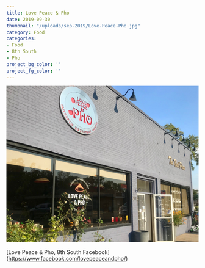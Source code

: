 ```yaml
---
title: Love Peace & Pho 
date: 2019-09-30
thumbnail: "/uploads/sep-2019/Love-Peace-Pho.jpg"
category: Food
categories:
- Food
- 8th South
- Pho
project_bg_color: ''
project_fg_color: ''
---
```


![Love Peace & Pho, 8th South](/uploads/sep-2019/Love-Peace-Pho.jpg)  

[Love Peace & Pho, 8th South Facebook] (https://www.facebook.com/lovepeaceandpho/)
